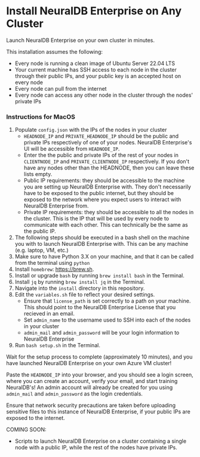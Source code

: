 # Install NeuralDB Enterprise on Any Cluster

Launch NeuralDB Enterprise on your own cluster in minutes.

This installation assumes the following:
- Every node is running a clean image of Ubuntu Server 22.04 LTS
- Your current machine has SSH access to each node in the cluster through their public IPs, and your public key is an accepted host on every node
- Every node can pull from the internet
- Every node can access any other node in the cluster through the nodes' private IPs

### Instructions for MacOS
1. Populate `config.json` with the IPs of the nodes in your cluster
   - `HEADNODE_IP` and `PRIVATE_HEADNODE_IP` should be the public and private IPs respectively of one of your nodes. NeuralDB Enterprise's UI will be accessible from `HEADNODE_IP`.
   - Enter the the public and private IPs of the rest of your nodes in `CLIENTNODE_IP` and `PRIVATE_CLIENTNODE_IP` respectively. If you don't have any nodes other than the HEADNODE, then you can leave these lists empty. 
   - Public IP requirements: they should be accessible to the machine you are setting up NeuralDB Enterprise with. They don't necessarily have to be exposed to the public internet, but they should be exposed to the network where you expect users to interact with NeuralDB Enterprise from.
   - Private IP requirements: they should be accessible to all the nodes in the cluster. This is the IP that will be used by every node to communicate with each other. This can technically be the same as the public IP.
2. The following steps should be executed in a bash shell on the machine you with to launch NeuralDB Enterprise with. This can be any machine (e.g. laptop, VM, etc.)
3. Make sure to have Python 3.X on your machine, and that it can be called from the terminal using `python`
4. Install `homebrew`: https://brew.sh.
5. Install or upgrade `bash` by running `brew install bash` in the Terminal.
6. Install `jq` by running `brew install jq` in the Terminal.
7. Navigate into the `install` directory in this repository.
8. Edit the `variables.sh` file to reflect your desired settings. 
   - Ensure that `license_path` is set correctly to a path on your machine. This should point to the NeuralDB Enterprise License that you recieved in an email.
   - Set `admin_name` to the username used to SSH into each of the nodes in your cluster
   - `admin_mail` and `admin_password` will be your login information to NeuralDB Enterprise
9. Run `bash setup.sh` in the Terminal.

Wait for the setup process to complete (approximately 10 minutes), and you have launched NeuralDB Enterprise on your own Azure VM cluster!

Paste the `HEADNODE_IP` into your browser, and you should see a login screen, where you can create an account, verify your email, and start training NeuralDB's! An admin account will already be created for you using `admin_mail` and `admin_password` as the login credentials.

Ensure that network security precautions are taken before uploading sensitive files to this instance of NeuralDB Enterprise, if your public IPs are exposed to the internet.


COMING SOON:
- Scripts to launch NeuralDB Enterprise on a cluster containing a single node with a public IP, while the rest of the nodes have private IPs. 